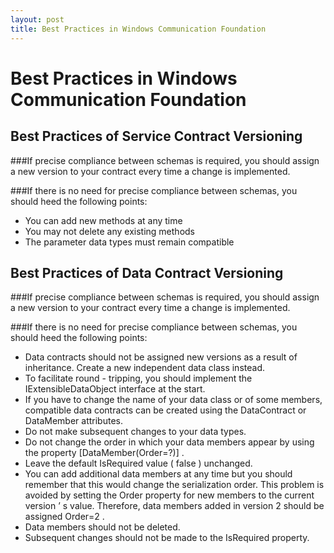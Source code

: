 ```yaml
---
layout: post
title: Best Practices in Windows Communication Foundation
---
```


# Best Practices in Windows Communication Foundation

## Best Practices of Service Contract Versioning

###If precise compliance between schemas is required, you should assign a new version to your contract every time a change is implemented.

###If there is no need for precise compliance between schemas, you should heed the following points:
- You can add new methods at any time
- You may not delete any existing methods
- The parameter data types must remain compatible

## Best Practices of Data Contract Versioning

###If precise compliance between schemas is required, you should assign a new version to your contract every time a change is implemented.

###If there is no need for precise compliance between schemas, you should heed the following points:
- Data contracts should not be assigned new versions as a result of inheritance. Create a new independent data class instead.
- To facilitate round - tripping, you should implement the IExtensibleDataObject interface at the start.
- If you have to change the name of your data class or of some members, compatible data contracts can be created using the DataContract or DataMember attributes.
- Do not make subsequent changes to your data types.
- Do not change the order in which your data members appear by using the property [DataMember(Order=?)] .
- Leave the default IsRequired value ( false ) unchanged.
- You can add additional data members at any time but you should remember that this would change the serialization order. This problem is avoided by setting the Order property for new members to the current version ’ s value. Therefore, data members added in version 2 should be assigned Order=2 .
- Data members should not be deleted.
- Subsequent changes should not be made to the IsRequired property.
